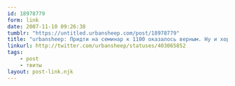 ```yaml
---
id: 18978779
form: link
date: 2007-11-10 09:26:38
tumblr: "https://untitled.urbansheep.com/post/18978779"
title: "urbansheep: Придти на семинар к 1100 оказалось верным. Ну и хорошо. Теперь надо найти, с кем потрепаться, потому что моск спит. М-м."
linkurl: http://twitter.com/urbansheep/statuses/403065852
tags:
    - post
    - твиты
layout: post-link.njk
---
```


